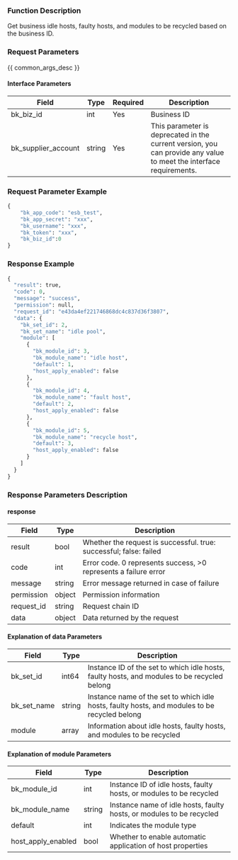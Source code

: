 ### Function Description

Get business idle hosts, faulty hosts, and modules to be recycled based on the business ID.

### Request Parameters

{{ common_args_desc }}

#### Interface Parameters

| Field               | Type   | Required | Description                                                                                                        |
|---------------------|--------|----------|--------------------------------------------------------------------------------------------------------------------|
| bk_biz_id           | int    | Yes      | Business ID                                                                                                        |
| bk_supplier_account | string | Yes      | This parameter is deprecated in the current version, you can provide any value to meet the interface requirements. |

### Request Parameter Example

```python
{
    "bk_app_code": "esb_test",
    "bk_app_secret": "xxx",
    "bk_username": "xxx",
    "bk_token": "xxx",
    "bk_biz_id":0
}
```

### Response Example

```python
{
  "result": true,
  "code": 0,
  "message": "success",
  "permission": null,
  "request_id": "e43da4ef221746868dc4c837d36f3807",
  "data": {
    "bk_set_id": 2,
    "bk_set_name": "idle pool",
    "module": [
      {
        "bk_module_id": 3,
        "bk_module_name": "idle host",
        "default": 1,
        "host_apply_enabled": false
      },
      {
        "bk_module_id": 4,
        "bk_module_name": "fault host",
        "default": 2,
        "host_apply_enabled": false
      },
      {
        "bk_module_id": 5,
        "bk_module_name": "recycle host",
        "default": 3,
        "host_apply_enabled": false
      }
    ]
  }
}
```

### Response Parameters Description

#### response

| Field       | Type   | Description                                                  |
| ---------- | ------ | ------------------------------------------------------------ |
| result     | bool   | Whether the request is successful. true: successful; false: failed |
| code       | int    | Error code. 0 represents success, >0 represents a failure error |
| message    | string | Error message returned in case of failure                    |
| permission | object | Permission information                                       |
| request_id | string | Request chain ID                                             |
| data       | object | Data returned by the request                                 |

#### Explanation of data Parameters

| Field       | Type   | Description                                                  |
| ----------- | ------ | ------------------------------------------------------------ |
| bk_set_id   | int64  | Instance ID of the set to which idle hosts, faulty hosts, and modules to be recycled belong |
| bk_set_name | string | Instance name of the set to which idle hosts, faulty hosts, and modules to be recycled belong |
| module      | array  | Information about idle hosts, faulty hosts, and modules to be recycled |

#### Explanation of module Parameters

| Field              | Type   | Description                                                  |
| ------------------ | ------ | ------------------------------------------------------------ |
| bk_module_id       | int    | Instance ID of idle hosts, faulty hosts, or modules to be recycled |
| bk_module_name     | string | Instance name of idle hosts, faulty hosts, or modules to be recycled |
| default            | int    | Indicates the module type                                    |
| host_apply_enabled | bool   | Whether to enable automatic application of host properties   |